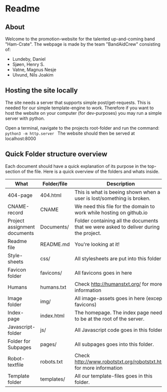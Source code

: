 # Readme
## About
Welcome to the promotion-website for the talented up-and-coming band "Ham-Crate".
The webpage is made by the team "BandAidCrew" consisting of:
  - Lundeby, Daniel
  - Sjøen, Henry S.
  - Vatne, Magnus Nesje
  - Ulvund, Nils Joakim

## Hosting the site locally
The site needs a server that supports simple post/get-requests.
This is needed for our simple template-engine to work.
Therefore if you want to host the website on your computer (for dev-purposes)
you may run a simple server with python.

Open a terminal, navigate to the projects root-folder and run the command:
`python3 -m http.server
`
The website should then be served at localhost:8000

## Quick Folder structure overview
Each document should have a quick explanation of its purpose in the top-section of the file.
Here is a quick overview of the folders and whats inside.

| What                         | Folder/file    | Description                                                                           |
|------------------------------|----------------|---------------------------------------------------------------------------------------|
| 404-page                     |  404.html      | This is what is beeing shown when a user is lost/something is broken.                 |
| CNAME-record                 |  CNAME         | We need this file for the domain to work while hosting on github.io                   |
| Project assignment documents |  Documents/    | Folder containing all the documents that we were asked to deliver during the project. |
| Readme file                  |  README.md     | You're looking at it!                                                                 |
| Style-sheets                 |  css/          | All stylesheets are put into this folder                                              |
| Favicon folder               |  favicons/     | All favicons goes in here                                                             |
| Humans                       |  humans.txt    | Check http://humanstxt.org/ for more information                                      |
| Image folder                 |  img/          | All image-assets goes in here (except favicons)                                       |
| Index-page                   |  index.html    | The homepage. The index page needs to be at the root of the server.                   |
| Javascript-folder            |  js/           | All Javascript code goes in this folder                                               |
| Folder for Subpages          |  pages/        | All subpages goes into this folder.                                                   |
| Robot-textfile               |  robots.txt    | Check http://www.robotstxt.org/robotstxt.html for more information                    |
| Template folder              |  templates/    | All our template-files goes in this folder.                                           |
